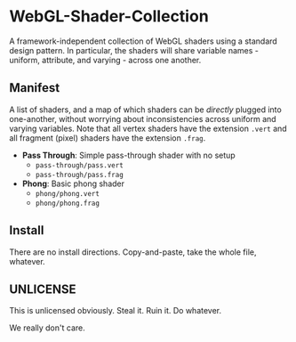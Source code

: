# WebGL-Shader-Collection

A framework-independent collection of WebGL shaders using a standard design
pattern. In particular, the shaders will share variable names - uniform,
attribute, and varying - across one another.

## Manifest

A list of shaders, and a map of which shaders can be *directly* plugged into
one-another, without worrying about inconsistencies across uniform and varying
variables. Note that all vertex shaders have the extension `.vert` and all
fragment (pixel) shaders have the extension `.frag`.

* **Pass Through**: Simple pass-through shader with no setup
  * `pass-through/pass.vert`
  * `pass-through/pass.frag`
* **Phong**: Basic phong shader
  * `phong/phong.vert`
  * `phong/phong.frag`

## Install

There are no install directions. Copy-and-paste, take the whole file, whatever.

## UNLICENSE

This is unlicensed obviously. Steal it. Ruin it. Do whatever.

We really don't care.
